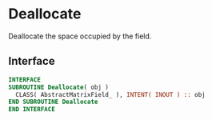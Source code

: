 # Deallocate

Deallocate the space occupied by the field.

## Interface

```fortran
INTERFACE
SUBROUTINE Deallocate( obj )
  CLASS( AbstractMatrixField_ ), INTENT( INOUT ) :: obj
END SUBROUTINE Deallocate
END INTERFACE
```
